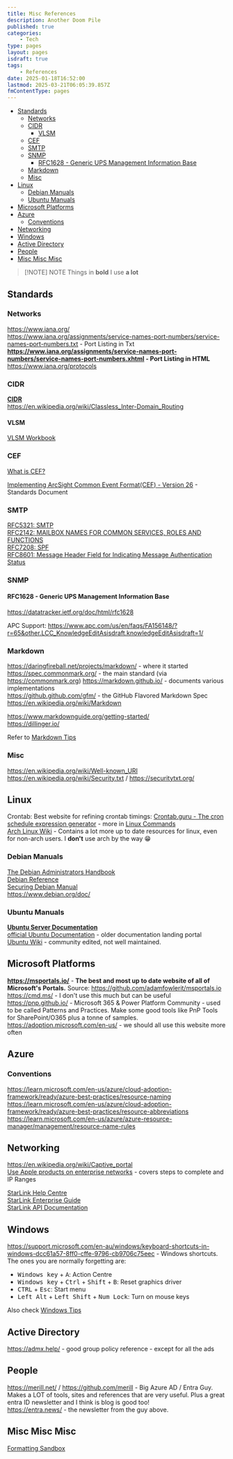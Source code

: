 ```yaml
---
title: Misc References
description: Another Doom Pile
published: true
categories:
    - Tech
type: pages
layout: pages
isdraft: true
tags:
    - References
date: 2025-01-18T16:52:00
lastmod: 2025-03-21T06:05:39.857Z
fmContentType: pages
---
```



<!--- cSpell:disable --->
* [Standards](#standards)
  * [Networks](#networks)
  * [CIDR](#cidr)
    * [VLSM](#vlsm)
  * [CEF](#cef)
  * [SMTP](#smtp)
  * [SNMP](#snmp)
    * [RFC1628 - Generic UPS Management Information Base](#rfc1628---generic-ups-management-information-base)
  * [Markdown](#markdown)
  * [Misc](#misc)
* [Linux](#linux)
  * [Debian Manuals](#debian-manuals)
  * [Ubuntu Manuals](#ubuntu-manuals)
* [Microsoft Platforms](#microsoft-platforms)
* [Azure](#azure)
  * [Conventions](#conventions)
* [Networking](#networking)
* [Windows](#windows)
* [Active Directory](#active-directory)
* [People](#people)
* [Misc Misc Misc](#misc-misc-misc)
<!--- cSpell:enable --->

<!---
* [x] add in ubuntu documentation links
* [x] add in debian manuals
--->

> [!NOTE] NOTE
> Things in **bold** I use **a lot**

## Standards

### Networks

<https://www.iana.org/>\
<https://www.iana.org/assignments/service-names-port-numbers/service-names-port-numbers.txt> - Port Listing in Txt\
**<https://www.iana.org/assignments/service-names-port-numbers/service-names-port-numbers.xhtml> - Port Listing in HTML** \
<https://www.iana.org/protocols>

### CIDR

**[CIDR](CIDR.md)**\
<https://en.wikipedia.org/wiki/Classless_Inter-Domain_Routing>

#### VLSM

[VLSM Workbook](/assets/pdfs/vlsm-workbook-v2.pdf)

### CEF

[What is CEF?](https://www.microfocus.com/documentation/arcsight/arcsight-smartconnectors-8.3/cef-implementation-standard/Content/CEF/Chapter%201%20What%20is%20CEF.htm)

[Implementing ArcSight Common Event Format(CEF) - Version 26](https://www.microfocus.com/documentation/arcsight/arcsight-smartconnectors-8.4/pdfdoc/cef-implementation-standard/cef-implementation-standard.pdf) - Standards Document

### SMTP

[RFC5321: SMTP](https://datatracker.ietf.org/doc/html/rfc5321/)\
[RFC2142: MAILBOX NAMES FOR COMMON SERVICES, ROLES AND FUNCTIONS](https://datatracker.ietf.org/doc/html/rfc2142)\
[RFC7208: SPF](https://datatracker.ietf.org/doc/html/rfc7208)\
[RFC8601: Message Header Field for Indicating Message Authentication Status](https://datatracker.ietf.org/doc/html/rfc8601)

### SNMP

#### RFC1628 - Generic UPS Management Information Base

<https://datatracker.ietf.org/doc/html/rfc1628>

APC Support: <https://www.apc.com/us/en/faqs/FA156148/?r=65&other.LCC_KnowledgeEditAsisdraft.knowledgeEditAsisdraft=1/>

### Markdown

<https://daringfireball.net/projects/markdown/> - where it started\
<https://spec.commonmark.org/> - the main standard (via <https://commonmark.org>)
<https://markdown.github.io/> - documents various implementations\
<https://github.github.com/gfm/> - the GitHub Flavored Markdown Spec\
<https://en.wikipedia.org/wiki/Markdown>

<https://www.markdownguide.org/getting-started/>\
<https://dillinger.io/>

Refer to [Markdown Tips](./markdown-tips.html)

### Misc

<https://en.wikipedia.org/wiki/Well-known_URI>\
<https://en.wikipedia.org/wiki/Security.txt> / <https://securitytxt.org/>

## Linux

Crontab: Best website for refining crontab timings: [Crontab.guru - The cron schedule expression generator](https://crontab.guru/) - more in [Linux Commands](linux-commands.md)\
[Arch Linux Wiki](https://wiki.archlinux.org/title/Main_page) - Contains a lot more up to date resources for linux, even for non-arch users. I **don't** use arch by the way :grin:

### Debian Manuals

[The Debian Administrators Handbook](https://www.debian.org/doc/manuals/debian-handbook/index.en.html)\
[Debian Reference](https://www.debian.org/doc/manuals/debian-reference/index.en.html)\
[Securing Debian Manual](https://www.debian.org/doc/manuals/securing-debian-manual/index.en.html)\
<https://www.debian.org/doc/>

### Ubuntu Manuals

**[Ubuntu Server Documentation](https://documentation.ubuntu.com/server/)**\
[official Ubuntu Documentation](https://help.ubuntu.com/) - older documentation landing portal\
[Ubuntu Wiki](https://wiki.ubuntu.com/) - community edited, not well maintained.

## Microsoft Platforms

**<https://msportals.io/>** - **The best and most up to date website of all of Microsoft's Portals.** Source: <https://github.com/adamfowlerit/msportals.io>\
<https://cmd.ms/> - I don't use this much but can be useful\
<https://pnp.github.io/> - Microsoft 365 & Power Platform Community - used to be called Patterns and Practices. Make some good tools like PnP Tools for SharePoint/O365 plus a tonne of samples.\
<https://adoption.microsoft.com/en-us/> - we should all use this website more often

## Azure

### Conventions

<https://learn.microsoft.com/en-us/azure/cloud-adoption-framework/ready/azure-best-practices/resource-naming>\
<https://learn.microsoft.com/en-us/azure/cloud-adoption-framework/ready/azure-best-practices/resource-abbreviations>\
<https://learn.microsoft.com/en-us/azure/azure-resource-manager/management/resource-name-rules>

## Networking

<https://en.wikipedia.org/wiki/Captive_portal>\
[Use Apple products on enterprise networks](https://support.apple.com/en-au/101555) - covers steps to complete and IP Ranges

[StarLink Help Centre](https://www.starlink.com/au/support)\
[StarLink Enterprise Guide](https://starlink-enterprise-guide.readme.io/)\
[StarLink API Documentation](https://starlink.readme.io/)


## Windows

<https://support.microsoft.com/en-au/windows/keyboard-shortcuts-in-windows-dcc61a57-8ff0-cffe-9796-cb9706c75eec> - Windows shortcuts. The ones you are normally forgetting are:

* <kbd>Windows key</kbd> + <kbd>A</kbd>: Action Centre
* <kbd>Windows key</kbd> + <kbd>Ctrl</kbd> + <kbd>Shift</kbd> + <kbd>B</kbd>: Reset graphics driver
* <kbd>CTRL</kbd> + <kbd>Esc</kbd>: Start menu
* <kbd>Left Alt</kbd> + <kbd>Left Shift</kbd> + <kbd>Num Lock</kbd>: Turn on mouse keys

Also check [Windows Tips](windows-tips.md)

## Active Directory

<https://admx.help/> - good group policy reference - except for all the ads

## People

<https://merill.net/> / <https://github.com/merill> - Big Azure AD / Entra Guy. Makes a LOT of tools, sites and references that are very useful. Plus a great entra ID newsletter and I think is blog is good too!\
<https://entra.news/> - the newsletter from the guy above.

## Misc Misc Misc

[Formatting Sandbox](https://meta.stackexchange.com/questions/3122/formatting-sandbox/327695#327695)
